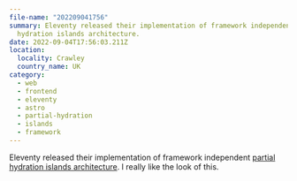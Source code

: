 ```yaml
---
file-name: "202209041756"
summary: Eleventy released their implementation of framework independent partial
  hydration islands architecture.
date: 2022-09-04T17:56:03.211Z
location:
  locality: Crawley
  country_name: UK
category:
  - web
  - frontend
  - eleventy
  - astro
  - partial-hydration
  - islands
  - framework
---
```

Eleventy released their implementation of framework independent [partial hydration islands architecture](https://www.11ty.dev/docs/plugins/partial-hydration/). I really like the look of this.

